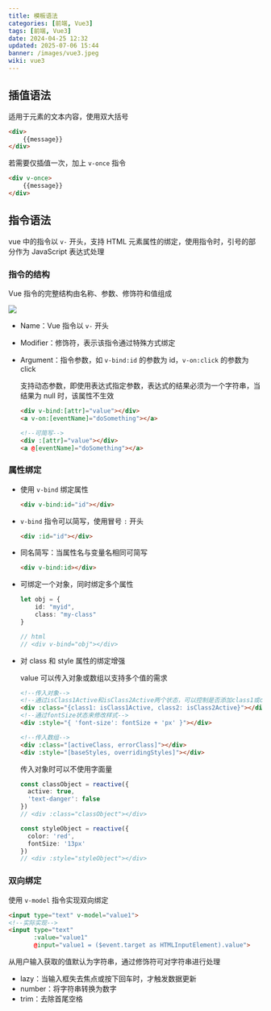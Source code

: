 ```yaml
---
title: 模板语法
categories: [前端, Vue3]
tags: [前端, Vue3]
date: 2024-04-25 12:32
updated: 2025-07-06 15:44
banner: /images/vue3.jpeg
wiki: vue3
---
```

## 插值语法

适用于元素的文本内容，使用双大括号

```html
<div>
    {{message}}
</div>
```

若需要仅插值一次，加上 `v-once` 指令

```html
<div v-once>
    {{message}}
</div>
```

## 指令语法

vue 中的指令以 `v-` 开头，支持 HTML 元素属性的绑定，使用指令时，引号的部分作为 JavaScript 表达式处理

### 指令的结构

Vue 指令的完整结构由名称、参数、修饰符和值组成

![](vue3-模板语法-1751769709111.png)

- Name：Vue 指令以 `v-` 开头

- Modifier：修饰符，表示该指令通过特殊方式绑定

- Argument：指令参数，如 `v-bind:id` 的参数为 id，`v-on:click` 的参数为 click

    支持动态参数，即使用表达式指定参数，表达式的结果必须为一个字符串，当结果为 null 时，该属性不生效

    ```html
    <div v-bind:[attr]="value"></div>
    <a v-on:[eventName]="doSomething"></a>
    
    <!--可简写-->
    <div :[attr]="value"></div>
    <a @[eventName]="doSomething"></a>
    ```

### 属性绑定

- 使用 `v-bind` 绑定属性

    ```html
    <div v-bind:id="id"></div>
    ```

- `v-bind` 指令可以简写，使用冒号 `:` 开头

    ```html
    <div :id="id"></div>
    ```

- 同名简写：当属性名与变量名相同可简写

    ```html
    <div v-bind:id></div>
    ```

- 可绑定一个对象，同时绑定多个属性

    ```ts
    let obj = {
        id: "myid",
        class: "my-class"
    }
    
    // html
    // <div v-bind="obj"></div>
    ```

- 对 class 和 style 属性的绑定增强

    value 可以传入对象或数组以支持多个值的需求

    ```html
    <!--传入对象-->
    <!--通过isClass1Active和isClass2Active两个状态，可以控制是否添加class1或class2-->
    <div :class="{class1: isClass1Active, class2: isClass2Active}"></div>
    <!--通过fontSize状态来修改样式-->
    <div :style="{ 'font-size': fontSize + 'px' }"></div>
    
    <!--传入数组-->
    <div :class="[activeClass, errorClass]"></div>
    <div :style="[baseStyles, overridingStyles]"></div>
    ```

    传入对象时可以不使用字面量

    ```ts
    const classObject = reactive({
      active: true,
      'text-danger': false
    })
    // <div :class="classObject"></div>
    
    const styleObject = reactive({
      color: 'red',
      fontSize: '13px'
    })
    // <div :style="styleObject"></div>
    ```

### 双向绑定

使用 `v-model` 指令实现双向绑定

```html
<input type="text" v-model="value1">
<!--实际实现-->
<input type="text" 
       :value="value1" 
       @input="value1 = ($event.target as HTMLInputElement).value">
```

从用户输入获取的值默认为字符串，通过修饰符可对字符串进行处理

- lazy：当输入框失去焦点或按下回车时，才触发数据更新
- number：将字符串转换为数字
- trim：去除首尾空格
